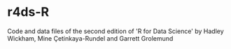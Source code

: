 # r4ds-R
Code and data files of the second edition of 'R for Data Science' by Hadley Wickham, Mine Çetinkaya-Rundel and Garrett Grolemund

